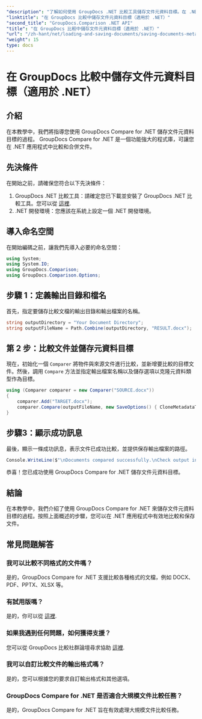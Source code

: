 ```yaml
---
"description": "了解如何使用 GroupDocs .NET 比較工具儲存文件元資料目標。在 .NET 應用程式中進行高效能文件比較的簡單步驟。"
"linktitle": "在 GroupDocs 比較中儲存文件元資料目標（適用於 .NET）"
"second_title": "GroupDocs.Comparison .NET API"
"title": "在 GroupDocs 比較中儲存文件元資料目標（適用於 .NET）"
"url": "/zh-hant/net/loading-and-saving-documents/saving-documents-metadata-target/"
"weight": 15
type: docs
---
```

# 在 GroupDocs 比較中儲存文件元資料目標（適用於 .NET）

## 介紹
在本教學中，我們將指導您使用 GroupDocs Compare for .NET 儲存文件元資料目標的過程。 GroupDocs Compare for .NET 是一個功能強大的程式庫，可讓您在 .NET 應用程式中比較和合併文件。
## 先決條件
在開始之前，請確保您符合以下先決條件：
1. GroupDocs .NET 比較工具：請確定您已下載並安裝了 GroupDocs .NET 比較工具。您可以從 [這裡](https://releases。groupdocs.com/comparison/net/).
2. .NET 開發環境：您應該在系統上設定一個 .NET 開發環境。

## 導入命名空間
在開始編碼之前，讓我們先導入必要的命名空間：
```csharp
using System;
using System.IO;
using GroupDocs.Comparison;
using GroupDocs.Comparison.Options;
```
## 步驟 1：定義輸出目錄和檔名
首先，指定要儲存比較文檔的輸出目錄和輸出檔案的名稱。
```csharp
string outputDirectory = "Your Document Directory";
string outputFileName = Path.Combine(outputDirectory, "RESULT.docx");
```
## 第 2 步：比較文件並儲存元資料目標
現在，初始化一個 `Comparer` 將物件與來源文件進行比較，並新增要比較的目標文件。然後，調用 `Compare` 方法並指定輸出檔案名稱以及儲存選項以克隆元資料類型作為目標。
```csharp
using (Comparer comparer = new Comparer("SOURCE.docx"))
{
    comparer.Add("TARGET.docx");
    comparer.Compare(outputFileName, new SaveOptions() { CloneMetadataType = MetadataType.Target });
}
```
## 步驟3：顯示成功訊息
最後，顯示一條成功訊息，表示文件已成功比較，並提供保存輸出檔案的路徑。
```csharp
Console.WriteLine($"\nDocuments compared successfully.\nCheck output in {outputDirectory}.");
```
恭喜！您已成功使用 GroupDocs Compare for .NET 儲存文件元資料目標。

## 結論
在本教學中，我們介紹了使用 GroupDocs Compare for .NET 來儲存文件元資料目標的過程。按照上面概述的步驟，您可以在 .NET 應用程式中有效地比較和保存文件。
## 常見問題解答
### 我可以比較不同格式的文件嗎？
是的，GroupDocs Compare for .NET 支援比較各種格式的文檔，例如 DOCX、PDF、PPTX、XLSX 等。
### 有試用版嗎？
是的，你可以從 [這裡](https://releases。groupdocs.com/).
### 如果我遇到任何問題，如何獲得支援？
您可以從 GroupDocs 比較社群論壇尋求協助 [這裡](https://forum。groupdocs.com/c/comparison/12).
### 我可以自訂比較文件的輸出格式嗎？
是的，您可以根據您的要求自訂輸出格式和其他選項。
### GroupDocs Compare for .NET 是否適合大規模文件比較任務？
是的，GroupDocs Compare for .NET 旨在有效處理大規模文件比較任務。